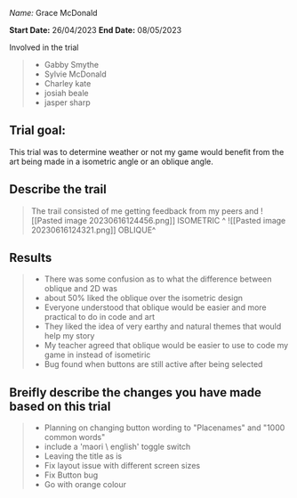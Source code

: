 _Name:_ Grace McDonald

**Start Date:**
26/04/2023
**End Date:**
08/05/2023

Involved in the trial
>- Gabby Smythe
>- Sylvie McDonald
>- Charley kate
>- josiah beale
>- jasper sharp

## Trial goal:
This trial was to determine weather or not my game would benefit from the art being made in a isometric angle or an oblique angle.

## Describe the trail
>The trail consisted of me getting feedback from my peers and 
![[Pasted image 20230616124456.png]]
ISOMETRIC ^
![[Pasted image 20230616124321.png]]
OBLIQUE^
## Results
> - There was some confusion as to what the difference between oblique and 2D was 
> - about 50% liked the oblique over the isometric design 
> - Everyone understood that oblique would be easier and more practical to do in code and art
> - They liked the idea of very earthy and natural themes that would help my story
> - My teacher agreed that oblique would be easier to use to code my game in instead of isometiric
> - Bug found when buttons are still active after being selected

## Breifly describe the changes you have made based on this trial
> - Planning on changing button wording to "Placenames" and "1000 common words"  
> - include a 'maori \ english' toggle switch
> - Leaving the title as is
> - Fix layout issue with different screen sizes
> - Fix Button bug
> - Go with orange colour